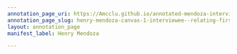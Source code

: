 ```yaml
---
annotation_page_uri: https://Amcclu.github.io/annotated-mendoza-interview/annotations/henry-mendoza-canvas-1-interviewee--relating-firsthand-experience--slow-for-emphasis--consideration.json
annotation_page_slug: henry-mendoza-canvas-1-interviewee--relating-firsthand-experience--slow-for-emphasis--consideration
layout: annotation_page
manifest_label: Henry Mendoza

---
```

